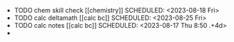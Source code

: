 - TODO chem skill check [[chemistry]] 
  SCHEDULED: <2023-08-18 Fri>
- TODO calc deltamath [[calc bc]]
  SCHEDULED: <2023-08-25 Fri>
- TODO calc notes [[calc bc]]
  SCHEDULED: <2023-08-17 Thu 8:50 .+4d>
-